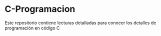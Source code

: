 # C-Programacion
Este repositorio contiene lecturas detalladas para conocer los detalles de programación en código C
